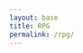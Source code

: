```yaml
---
layout: base
title: RPG
permalink: /rpg/
---
```


<canvas id='gameCanvas'></canvas>

<!-- <div id="questionAnswers" style="padding: 20px; background-color: #f9f9f9: border: 1px solid #ccc; margin-top: 20px;">
</div> -->

<script type="module">
    import GameControl from '{{site.baseurl}}/assets/js/rpg/GameControl.js';

    // Background data
    const image_src = "{{site.baseurl}}/images/forest.png";
    const image_data = {
        pixels: {height: 129, width: 330}
    };
    const image = {src: image_src, data: image_data};

    // Turtle sprite data
    const turtle_src = "{{site.baseurl}}/images/pokemon.png";
    const fish_src = "{{site.baseurl}}/images/trainer.png";
    const turtle_data = {
        SCALE_FACTOR: 8,
        STEP_FACTOR: 1000,
        ANIMATION_RATE: 100,
        pixels: {height: 1470, width: 1421},
        orientation: {rows: 4, columns: 4 },
        down: {row: 0, start: 0, columns: 4 },
        left: {row: 1, start: 0, columns: 4 },
        right: {row: 2, start: 0, columns: 4 },
        up: {row: 3, start: 0, columns: 4 },
    };
    const fish_data = {
        SCALE_FACTOR: 8,
        STEP_FACTOR: 1000,
        ANIMATION_RATE: 100,
        pixels: {height: 256, width: 256},
        orientation: {rows: 4, columns: 4 },
        down: {row: 0, start: 0, columns: 4 },
        left: {row: 1, start: 0, columns: 4 },
        right: {row: 2, start: 0, columns: 4 },
        up: {row: 3, start: 0, columns: 4 },
    };

    const sprite = {src: turtle_src, data: turtle_data};
    const sprite2 = {src: fish_src, data: fish_data};

    // Seaweed sprite data
    const seaweed_src = "{{site.baseurl}}/images/berry.png";
    const seaweed_data = {
        SCALE_FACTOR: 10,    
        pixels: { height: 160, width: 160 },
    };
    const seaweed = { src: seaweed_src, data: seaweed_data };


    // Assets for game
    const assets = { image: image, sprite: sprite, sprite2: sprite2, seaweed: seaweed};
     // Fullscreen toggle function
    function toggleFullScreen() {
        const canvas = document.getElementById('gameCanvas');
        if (!document.fullscreenElement) {
            if (canvas.requestFullscreen) {
                canvas.requestFullscreen();
            } else if (canvas.mozRequestFullScreen) { // Firefox
                canvas.mozRequestFullScreen();
            } else if (canvas.webkitRequestFullscreen) { // Chrome, Safari, and Opera
                canvas.webkitRequestFullscreen();
            } else if (canvas.msRequestFullscreen) { // IE/Edge
                canvas.msRequestFullscreen();
            }
        } else {
            if (document.exitFullscreen) {
                document.exitFullscreen();
            }
        }
    }

    // Optionally add a button to toggle full-screen mode
    const canvas = document.getElementById('gameCanvas');
    canvas.addEventListener('click', toggleFullScreen); // Click to enter full-screen
    // Start game engine
    GameControl.start(assets);
</script>
